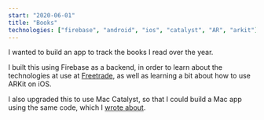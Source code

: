 ```yaml
---
start: "2020-06-01"
title: "Books"
technologies: ["firebase", "android", "ios", "catalyst", "AR", "arkit"]
---
```

I wanted to build an app to track the books I read over the year.

I built this using Firebase as a backend, in order to learn about the technologies at use at [Freetrade](freetrade.io), as well as learning a bit about how to use ARKit on iOS.

I also upgraded this to use Mac Catalyst, so that I could build a Mac app using the same code, which I [wrote about](https://amlcurran.co.uk/articles/getting-started-mac-catalyst).